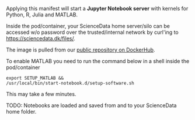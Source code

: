 Applying this manifest will start a **Jupyter Notebook server** with kernels for Python, R, Julia and MATLAB.

Inside the pod/container, your ScienceData  home server/silo can be accessed w/o password over the trusted/internal network by curl'ing to https://sciencedata.dk/files/.

The image is pulled from our [public repository on DockerHub](https://hub.docker.com/r/sciencedata/jupyter_sciencedata).

To enable MATLAB you need to run the command below in a shell inside the pod/container

```
export SETUP_MATLAB && 
/usr/local/bin/start-notebook.d/setup-software.sh
```

This may take a few minutes.


TODO: Notebooks are loaded and saved from and to your ScienceData home folder.